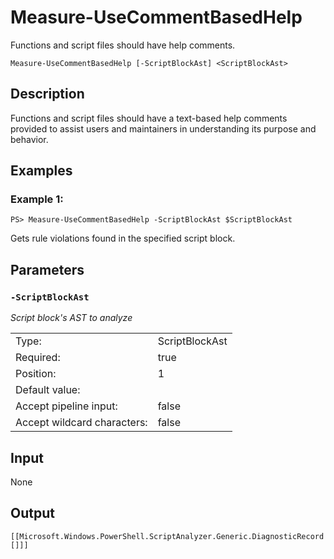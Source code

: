 # Measure-UseCommentBasedHelp

Functions and script files should have help comments.

```Measure-UseCommentBasedHelp [-ScriptBlockAst] <ScriptBlockAst>```

## Description

Functions and script files should have a text-based help comments provided to assist users and maintainers in understanding its purpose and behavior.

## Examples

### Example 1:

```PS> Measure-UseCommentBasedHelp -ScriptBlockAst $ScriptBlockAst```

Gets rule violations found in the specified script block.

## Parameters

### ```-ScriptBlockAst```

*Script block's AST to analyze*

<table>
  <tr><td>Type:</td><td>ScriptBlockAst</td></tr>
  <tr><td>Required:</td><td>true</td></tr>
  <tr><td>Position:</td><td>1</td></tr>
  <tr><td>Default value:</td><td></td></tr>
  <tr><td>Accept pipeline input:</td><td>false</td></tr>
  <tr><td>Accept wildcard characters:</td><td>false</td></tr>
</table>

## Input

None

## Output

```[[Microsoft.Windows.PowerShell.ScriptAnalyzer.Generic.DiagnosticRecord[]]]```
